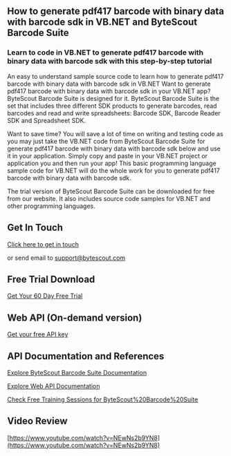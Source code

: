 ## How to generate pdf417 barcode with binary data with barcode sdk in VB.NET and ByteScout Barcode Suite

### Learn to code in VB.NET to generate pdf417 barcode with binary data with barcode sdk with this step-by-step tutorial

An easy to understand sample source code to learn how to generate pdf417 barcode with binary data with barcode sdk in VB.NET Want to generate pdf417 barcode with binary data with barcode sdk in your VB.NET app? ByteScout Barcode Suite is designed for it. ByteScout Barcode Suite is the set that includes three different SDK products to generate barcodes, read barcodes and read and write spreadsheets: Barcode SDK, Barcode Reader SDK and Spreadsheet SDK.

Want to save time? You will save a lot of time on writing and testing code as you may just take the VB.NET code from ByteScout Barcode Suite for generate pdf417 barcode with binary data with barcode sdk below and use it in your application.  Simply copy and paste in your VB.NET project or application you and then run your app! This basic programming language sample code for VB.NET will do the whole work for you to generate pdf417 barcode with binary data with barcode sdk.

The trial version of ByteScout Barcode Suite can be downloaded for free from our website. It also includes source code samples for VB.NET and other programming languages.

## Get In Touch

[Click here to get in touch](https://bytescout.zendesk.com/hc/en-us/requests/new?subject=ByteScout%20Barcode%20Suite%20Question)

or send email to [support@bytescout.com](mailto:support@bytescout.com?subject=ByteScout%20Barcode%20Suite%20Question) 

## Free Trial Download

[Get Your 60 Day Free Trial](https://bytescout.com/download/web-installer?utm_source=github-readme)

## Web API (On-demand version)

[Get your free API key](https://pdf.co/documentation/api?utm_source=github-readme)

## API Documentation and References

[Explore ByteScout Barcode Suite Documentation](https://bytescout.com/documentation/index.html?utm_source=github-readme)

[Explore Web API Documentation](https://pdf.co/documentation/api?utm_source=github-readme)

[Check Free Training Sessions for ByteScout%20Barcode%20Suite](https://academy.bytescout.com/)

## Video Review

[https://www.youtube.com/watch?v=NEwNs2b9YN8](https://www.youtube.com/watch?v=NEwNs2b9YN8)